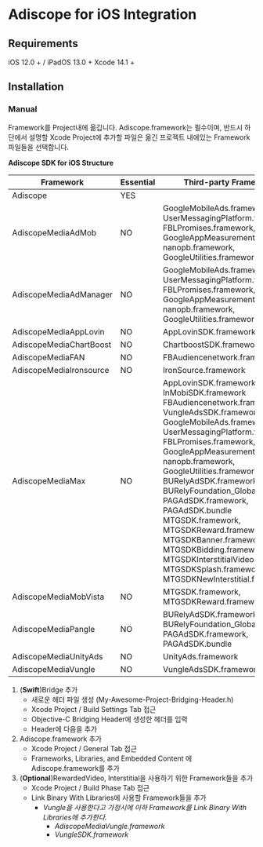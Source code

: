 # Adiscope for iOS Integration

## Requirements
iOS 12.0 + / iPadOS 13.0 +
Xcode 14.1 +

## Installation
### Manual
Framework를 Project내에 옮깁니다. Adiscope.framework는 필수이며, 반드시 하단에서 설명할 Xcode Project에 추가할 파일은 옮긴 프로젝트 내에있는 Framework파일들을 선택합니다.

**Adiscope SDK for iOS Structure**

| Framework               | Essential | Third-party Frameworks                                       |
| ----------------------- | --------- | ------------------------------------------------------------ |
| Adiscope                | YES       |                                                              |
| AdiscopeMediaAdMob      | NO        | GoogleMobileAds.framework, UserMessagingPlatform.framework<br/>FBLPromises.framework, GoogleAppMeasurement.framework<br/>nanopb.framework, GoogleUtilities.framework   |
| AdiscopeMediaAdManager  | NO        | GoogleMobileAds.framework, UserMessagingPlatform.framework<br/>FBLPromises.framework, GoogleAppMeasurement.framework<br/>nanopb.framework, GoogleUtilities.framework   |
| AdiscopeMediaAppLovin   | NO        | AppLovinSDK.framework                                        |
| AdiscopeMediaChartBoost | NO        | ChartboostSDK.framework                                      |
| AdiscopeMediaFAN        | NO        | FBAudiencenetwork.framework                                  |
| AdiscopeMediaIronsource | NO        | IronSource.framework                                         |
| AdiscopeMediaMax        | NO        | AppLovinSDK.framework, InMobiSDK.framework<br/>FBAudiencenetwork.framework, VungleAdsSDK.framework<br/>GoogleMobileAds.framework, UserMessagingPlatform.framework<br/>FBLPromises.framework, GoogleAppMeasurement.framework<br/>nanopb.framework, GoogleUtilities.framework<br/>BURelyAdSDK.framework, BURelyFoundation_Global.framework<br/>PAGAdSDK.framework, PAGAdSDK.bundle<br/>MTGSDK.framework, MTGSDKReward.framework<br/>MTGSDKBanner.framework, MTGSDKBidding.framework<br/>MTGSDKInterstitialVideo.framework, MTGSDKSplash.framework<br/>MTGSDKNewInterstitial.framework   |
| AdiscopeMediaMobVista   | NO        | MTGSDK.framework, MTGSDKReward.framework                     |
| AdiscopeMediaPangle     | NO        | BURelyAdSDK.framework, BURelyFoundation_Global.framework<br/>PAGAdSDK.framework, PAGAdSDK.bundle  |
| AdiscopeMediaUnityAds   | NO        | UnityAds.framework                                           |
| AdiscopeMediaVungle     | NO        | VungleAdsSDK.framework                                       |



1. (**Swift**)Bridge 추가
   * 새로운 헤더 파일 생성 (My-Awesome-Project-Bridging-Header.h)
   * Xcode Project / Build Settings Tab 접근
   * Objective-C Bridging Header에 생성한 헤더를 입력
   * Header에 다음을 추가 
2. Adiscope.framework 추가
   * Xcode Project / General Tab 접근
   * Frameworks, Libraries, and Embedded Content 에 Adiscope.framework를 추가
3. (**Optional**)RewardedVideo, Interstitial을 사용하기 위한 Framework들을 추가
   * Xcode Project / Build Phase Tab 접근
   * Link Binary With Libraries에 사용할 Framework들을 추가 
     * *Vungle을 사용한다고 가정시에 이하 Framework를 Link Binary With Libraries에 추가한다.*
       * *AdiscopeMediaVungle.framework*
       * *VungleSDK.framework*
